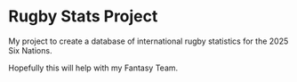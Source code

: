 # Rugby Stats Project
My project to create a database of international rugby statistics for the 2025 Six Nations.

Hopefully this will help with my Fantasy Team.
